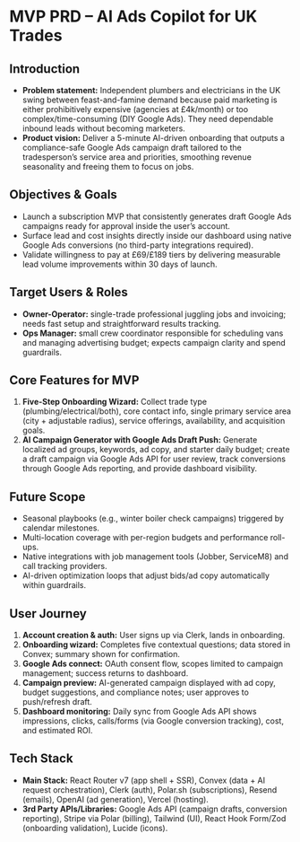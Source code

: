 # MVP PRD – AI Ads Copilot for UK Trades

## Introduction
- **Problem statement:** Independent plumbers and electricians in the UK swing between feast-and-famine demand because paid marketing is either prohibitively expensive (agencies at £4k/month) or too complex/time-consuming (DIY Google Ads). They need dependable inbound leads without becoming marketers.
- **Product vision:** Deliver a 5-minute AI-driven onboarding that outputs a compliance-safe Google Ads campaign draft tailored to the tradesperson’s service area and priorities, smoothing revenue seasonality and freeing them to focus on jobs.

## Objectives & Goals
- Launch a subscription MVP that consistently generates draft Google Ads campaigns ready for approval inside the user’s account.
- Surface lead and cost insights directly inside our dashboard using native Google Ads conversions (no third-party integrations required).
- Validate willingness to pay at £69/£189 tiers by delivering measurable lead volume improvements within 30 days of launch.

## Target Users & Roles
- **Owner-Operator:** single-trade professional juggling jobs and invoicing; needs fast setup and straightforward results tracking.
- **Ops Manager:** small crew coordinator responsible for scheduling vans and managing advertising budget; expects campaign clarity and spend guardrails.

## Core Features for MVP
1. **Five-Step Onboarding Wizard:** Collect trade type (plumbing/electrical/both), core contact info, single primary service area (city + adjustable radius), service offerings, availability, and acquisition goals.
2. **AI Campaign Generator with Google Ads Draft Push:** Generate localized ad groups, keywords, ad copy, and starter daily budget; create a draft campaign via Google Ads API for user review, track conversions through Google Ads reporting, and provide dashboard visibility.

## Future Scope
- Seasonal playbooks (e.g., winter boiler check campaigns) triggered by calendar milestones.
- Multi-location coverage with per-region budgets and performance roll-ups.
- Native integrations with job management tools (Jobber, ServiceM8) and call tracking providers.
- AI-driven optimization loops that adjust bids/ad copy automatically within guardrails.

## User Journey
1. **Account creation & auth:** User signs up via Clerk, lands in onboarding.
2. **Onboarding wizard:** Completes five contextual questions; data stored in Convex; summary shown for confirmation.
3. **Google Ads connect:** OAuth consent flow, scopes limited to campaign management; success returns to dashboard.
4. **Campaign preview:** AI-generated campaign displayed with ad copy, budget suggestions, and compliance notes; user approves to push/refresh draft.
5. **Dashboard monitoring:** Daily sync from Google Ads API shows impressions, clicks, calls/forms (via Google conversion tracking), cost, and estimated ROI.

## Tech Stack
- **Main Stack:** React Router v7 (app shell + SSR), Convex (data + AI request orchestration), Clerk (auth), Polar.sh (subscriptions), Resend (emails), OpenAI (ad generation), Vercel (hosting).
- **3rd Party APIs/Libraries:** Google Ads API (campaign drafts, conversion reporting), Stripe via Polar (billing), Tailwind (UI), React Hook Form/Zod (onboarding validation), Lucide (icons).

